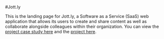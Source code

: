 #Jott.ly

This is the landing page for Jott.ly, a Software as a Service (SaaS) web application that allows its users to create and share content as well as collaborate alongside colleagues within their organization.
You can view the [project case study here](http://sarakhatri.github.io/jott.ly.html) and the [project here](http://sarakhatri.github.io/Jottly-Landing-Page/).

